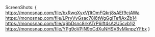 ScreenShots: {
https://monosnap.com/file/bxRwqXyxVj1tOmFQkrj8sAEf9cjAWa
https://monosnap.com/file/LPryVyGsac78l6tWgGgITefIAxZb14
https://monosnap.com/file/qSbDsnc8rkATrP6ift4sAzU5cvb1j2
https://monosnap.com/file/YPg9oVPjN9oCdXuNHSV6vMknpzYFbx
}
